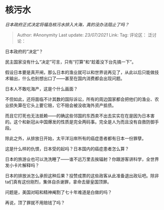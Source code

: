 # 核污水
*日本政府正式决定将福岛核污水排入大海，真的没办法阻止了吗？*

> Author: #Anonymity
> Last update: *23/07/2021*
> Link:
> Tag:
> 评论区：
> 泛讨论：

日本政府的“决定”？

民主国家没有什么“决定”可言，只有“打算”和“趁着没下台先搞一下”。

假设日本要是真开闸，那么日本的渔业就可以和世界说再见了，从此以后只能做技术输出，什么也别想出口了——甚至在国内消费都会出现问题。

日本人不敢吃海产，这是个什么画面？

不但如此，还将面临不计其数的国际诉讼，所有的周边国家都会把他们的渔业、农业损失算在它头上要它赔，它不赔会被没收海外资产抵债。

而且它打死也无法抵赖——的确这些邻国的东西卖不出去实实在在是因为日本害的。这个和新冠从中国爆发的性质是完全两码事。完全是人为而且没有自救防御手段。

除此之外，从排放日开始，太平洋沿岸所有的癌症患者都有日本一份罪孽。

这是什么样的仇恨，日本受的起吗？日本国内的癌症患者怎么算？

日本的旅游业也可以洗洗睡了——谁不远万里去挨辐射？你跟游客讲科学，全世界发小卡片解释吗？

日本的排放派怎么承担这种后果？投赞成票的这些政客从此准备退出政坛吧。除非ta们真有这份刚烈，集体自杀谢罪，拿命去替皇国顶罪。

问题是，美国对昭和精神阉割了七十年难道是白做的吗？

再说，顶了罪就不用赔钱了吗？
